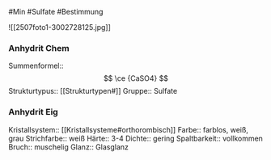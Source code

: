 #Min #Sulfate #Bestimmung 

![[2507foto1-3002728125.jpg]]

### Anhydrit Chem

Summenformel:: $$ \ce {CaSO4} $$
Strukturtypus:: [[Strukturtypen#]]
Gruppe:: Sulfate
<!--ID: 1705934303314-->


### Anhydrit Eig

Kristallsystem:: [[Kristallsysteme#orthorombisch]]
Farbe:: farblos, weiß, grau
Strichfarbe:: weiß
Härte:: 3-4
Dichte:: gering
Spaltbarkeit:: vollkommen
Bruch:: muschelig
Glanz:: Glasglanz
<!--ID: 1705934303319-->





